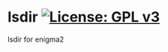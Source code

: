 lsdir [![License: GPL v3](https://img.shields.io/badge/License-GPLv3-blue.svg)](https://www.gnu.org/licenses/gpl-3.0)
=====
lsdir for enigma2
